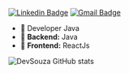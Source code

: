 [![Linkedin Badge](https://img.shields.io/badge/-LinkedIn-blue?style=flat-square&logo=Linkedin&logoColor=white&link=https://www.linkedin.com/in/devsouza/)](https://www.linkedin.com/in/devsouza/)
[![Gmail Badge](https://img.shields.io/badge/-Gmail-c14438?style=flat-square&logo=Gmail&logoColor=white&link=mailto:devsouza01@gmail.com)](mailto:devsouza01@gmail.com)

- 🏢 Developer Java
- 🖤 **Backend:** Java
- 💜 **Frontend:** ReactJs

![DevSouza GitHub stats](https://github-readme-stats.vercel.app/api?username=devsouza&show_icons=true&theme=radical)
